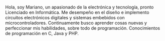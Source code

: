 Hola, soy Mariano, un apasionado de la electrónica y tecnología, pronto Licenciado en Informática.
Me desempeño en el diseño e implemento circuitos electrónicos digitales y sistemas embebidos con microcontroladores.
Continuamente busco aprender cosas nuevas y perfeccionar mis habilidades, sobre todo de programación.
Conocimientos de programación en C, Java y PHP.

